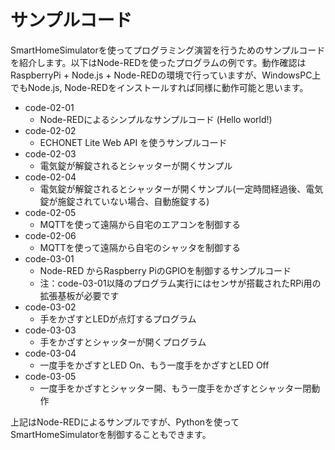 # サンプルコード

SmartHomeSimulatorを使ってプログラミング演習を行うためのサンプルコードを紹介します。以下はNode-REDを使ったプログラムの例です。動作確認はRaspberryPi + Node.js + Node-REDの環境で行っていますが、WindowsPC上でもNode.js, Node-REDをインストールすれば同様に動作可能と思います。

- code-02-01
  - Node-REDによるシンプルなサンプルコード (Hello world!)
- code-02-02
  - ECHONET Lite Web API を使うサンプルコード
- code-02-03
  - 電気錠が解錠されるとシャッターが開くサンプル
- code-02-04
  - 電気錠が解錠されるとシャッターが開くサンプル(一定時間経過後、電気錠が施錠されていない場合、自動施錠する)
- code-02-05
  - MQTTを使って遠隔から自宅のエアコンを制御する
- code-02-06
  - MQTTを使って遠隔から自宅のシャッタを制御する
- code-03-01
  - Node-RED からRaspberry PiのGPIOを制御するサンプルコード
  - 注：code-03-01以降のプログラム実行にはセンサが搭載されたRPi用の拡張基板が必要です
- code-03-02
  - 手をかざすとLEDが点灯するプログラム
- code-03-03
  - 手をかざすとシャッターが開くプログラム
- code-03-04
  - 一度手をかざすとLED On、もう一度手をかざすとLED Off
- code-03-05
  - 一度手をかざすとシャッター開、もう一度手をかざすとシャッター閉動作

上記はNode-REDによるサンプルですが、Pythonを使ってSmartHomeSimulatorを制御することもできます。
